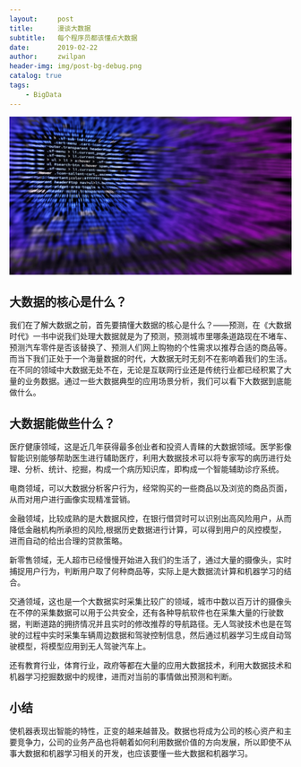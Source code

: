 ```yaml
---
layout:     post
title:      漫谈大数据
subtitle:   每个程序员都该懂点大数据
date:       2019-02-22
author:     zwilpan
header-img: img/post-bg-debug.png
catalog: true
tags:
    - BigData
---
```


![avatar](/img/bigdata.jpg)
## 大数据的核心是什么？

我们在了解大数据之前，首先要搞懂大数据的核心是什么？——预测，在《大数据时代》一书中说我们处理大数据就是为了预测，预测城市里哪条道路现在不堵车、预测汽车零件是否该替换了、预测人们网上购物的个性需求以推荐合适的商品等。而当下我们正处于一个海量数据的时代，大数据无时无刻不在影响着我们的生活。在不同的领域中大数据无处不在，无论是互联网行业还是传统行业都已经积累了大量的业务数据。通过一些大数据典型的应用场景分析，我们可以看下大数据到底能做什么。  

## 大数据能做些什么？

医疗健康领域，这是近几年获得最多创业者和投资人青睐的大数据领域。医学影像智能识别能够帮助医生进行辅助医疗，利用大数据技术可以将专家写的病历进行处理、分析、统计、挖掘，构成一个病历知识库，即构成一个智能辅助诊疗系统。

电商领域，可以大数据分析客户行为，经常购买的一些商品以及浏览的商品页面，从而对用户进行画像实现精准营销。  

金融领域，比较成熟的是大数据风控，在银行借贷时可以识别出高风险用户，从而降低金融机构所承担的风险,根据历史数据进行计算，可以得到用户的风控模型，进而自动的给出合理的贷款策略。  

新零售领域，无人超市已经慢慢开始进入我们的生活了，通过大量的摄像头，实时捕捉用户行为，判断用户取了何种商品等，实际上是大数据流计算和机器学习的结合。  

交通领域，这也是一个大数据实时采集比较广的领域，城市中数以百万计的摄像头在不停的采集数据可以用于公共安全，还有各种导航软件也在采集大量的行驶数据，判断道路的拥挤情况并且实时的修改推荐的导航路径。无人驾驶技术也是在驾驶的过程中实时采集车辆周边数据和驾驶控制信息，然后通过机器学习生成自动驾驶模型，将模型应用到无人驾驶汽车上。  

还有教育行业，体育行业，政府等都在大量的应用大数据技术，利用大数据技术和机器学习挖掘数据中的规律，进而对当前的事情做出预测和判断。

## 小结  
使机器表现出智能的特性，正变的越来越普及。数据也将成为公司的核心资产和主要竞争力，公司的业务产品也将朝着如何利用数据价值的方向发展，所以即使不从事大数据和机器学习相关的开发，也应该要懂一些大数据和机器学习。
    